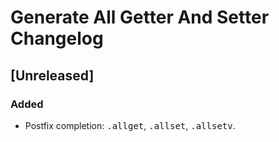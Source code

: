 <!-- Keep a Changelog guide -> https://keepachangelog.com -->

# Generate All Getter And Setter Changelog

## [Unreleased]
### Added
- Postfix completion: <kbd>.allget</kbd>, <kbd>.allset</kbd>, <kbd>.allsetv</kbd>.